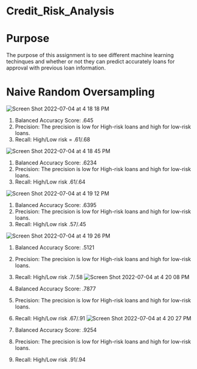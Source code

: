 # Credit_Risk_Analysis

# Purpose

The purpose of this assignment is to see different machine learning techinques and whether or not they can predict accurately loans for approval with previous loan information. 


# Naive Random Oversampling

![Screen Shot 2022-07-04 at 4 18 18 PM](https://user-images.githubusercontent.com/90650209/177212842-dc6d003f-694f-45ce-a885-9ef66c5b6d9a.png)
1. Balanced Accuracy Score: .645
2. Precision: The precision is low for High-risk loans and high for low-risk loans.
3. Recall: High/Low risk = .61/.68



![Screen Shot 2022-07-04 at 4 18 45 PM](https://user-images.githubusercontent.com/90650209/177212893-fc70d78c-8136-418b-a5a4-0528b9f1c8ab.png)
1. Balanced Accuracy Score: .6234
2. Precision: The precision is low for High-risk loans and high for low-risk loans.
3. Recall: High/Low risk .61/.64



![Screen Shot 2022-07-04 at 4 19 12 PM](https://user-images.githubusercontent.com/90650209/177212926-ec60110a-5f8a-4dc4-8deb-b513010c1e53.png)

1. Balanced Accuracy Score: .6395
2. Precision: The precision is low for High-risk loans and high for low-risk loans.
3. Recall: High/Low risk .57/.45


![Screen Shot 2022-07-04 at 4 19 26 PM](https://user-images.githubusercontent.com/90650209/177212953-628b2a79-bdc0-4736-bf10-25b22e757d07.png)
1. Balanced Accuracy Score: .5121
2. Precision: The precision is low for High-risk loans and high for low-risk loans.
3. Recall: High/Low risk .7/.58
![Screen Shot 2022-07-04 at 4 20 08 PM](https://user-images.githubusercontent.com/90650209/177212995-d93ef332-4af2-43ff-9777-e4026d45af0f.png)

1. Balanced Accuracy Score: .7877
2. Precision: The precision is low for High-risk loans and high for low-risk loans.
3. Recall: High/Low risk .67/.91
![Screen Shot 2022-07-04 at 4 20 27 PM](https://user-images.githubusercontent.com/90650209/177213038-d422c05c-2e86-498f-a2b1-8fccd28994ec.png)

1. Balanced Accuracy Score: .9254
2. Precision: The precision is low for High-risk loans and high for low-risk loans.
3. Recall: High/Low risk .91/.94
